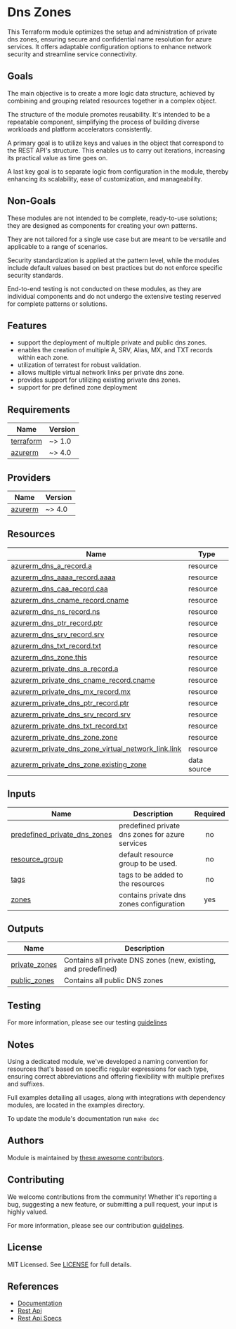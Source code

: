 # Dns Zones

This Terraform module optimizes the setup and administration of private dns zones, ensuring secure and confidential name resolution for azure services. It offers adaptable configuration options to enhance network security and streamline service connectivity.

## Goals

The main objective is to create a more logic data structure, achieved by combining and grouping related resources together in a complex object.

The structure of the module promotes reusability. It's intended to be a repeatable component, simplifying the process of building diverse workloads and platform accelerators consistently.

A primary goal is to utilize keys and values in the object that correspond to the REST API's structure. This enables us to carry out iterations, increasing its practical value as time goes on.

A last key goal is to separate logic from configuration in the module, thereby enhancing its scalability, ease of customization, and manageability.

## Non-Goals

These modules are not intended to be complete, ready-to-use solutions; they are designed as components for creating your own patterns.

They are not tailored for a single use case but are meant to be versatile and applicable to a range of scenarios.

Security standardization is applied at the pattern level, while the modules include default values based on best practices but do not enforce specific security standards.

End-to-end testing is not conducted on these modules, as they are individual components and do not undergo the extensive testing reserved for complete patterns or solutions.

## Features

- support the deployment of multiple private and public dns zones.
- enables the creation of multiple A, SRV, Alias, MX, and TXT records within each zone.
- utilization of terratest for robust validation.
- allows multiple virtual network links per private dns zone.
- provides support for utilizing existing private dns zones.
- support for pre defined zone deployment

<!-- BEGIN_TF_DOCS -->
## Requirements

| Name | Version |
|------|---------|
| <a name="requirement_terraform"></a> [terraform](#requirement\_terraform) | ~> 1.0 |
| <a name="requirement_azurerm"></a> [azurerm](#requirement\_azurerm) | ~> 4.0 |

## Providers

| Name | Version |
|------|---------|
| <a name="provider_azurerm"></a> [azurerm](#provider\_azurerm) | ~> 4.0 |

## Resources

| Name | Type |
|------|------|
| [azurerm_dns_a_record.a](https://registry.terraform.io/providers/hashicorp/azurerm/latest/docs/resources/dns_a_record) | resource |
| [azurerm_dns_aaaa_record.aaaa](https://registry.terraform.io/providers/hashicorp/azurerm/latest/docs/resources/dns_aaaa_record) | resource |
| [azurerm_dns_caa_record.caa](https://registry.terraform.io/providers/hashicorp/azurerm/latest/docs/resources/dns_caa_record) | resource |
| [azurerm_dns_cname_record.cname](https://registry.terraform.io/providers/hashicorp/azurerm/latest/docs/resources/dns_cname_record) | resource |
| [azurerm_dns_ns_record.ns](https://registry.terraform.io/providers/hashicorp/azurerm/latest/docs/resources/dns_ns_record) | resource |
| [azurerm_dns_ptr_record.ptr](https://registry.terraform.io/providers/hashicorp/azurerm/latest/docs/resources/dns_ptr_record) | resource |
| [azurerm_dns_srv_record.srv](https://registry.terraform.io/providers/hashicorp/azurerm/latest/docs/resources/dns_srv_record) | resource |
| [azurerm_dns_txt_record.txt](https://registry.terraform.io/providers/hashicorp/azurerm/latest/docs/resources/dns_txt_record) | resource |
| [azurerm_dns_zone.this](https://registry.terraform.io/providers/hashicorp/azurerm/latest/docs/resources/dns_zone) | resource |
| [azurerm_private_dns_a_record.a](https://registry.terraform.io/providers/hashicorp/azurerm/latest/docs/resources/private_dns_a_record) | resource |
| [azurerm_private_dns_cname_record.cname](https://registry.terraform.io/providers/hashicorp/azurerm/latest/docs/resources/private_dns_cname_record) | resource |
| [azurerm_private_dns_mx_record.mx](https://registry.terraform.io/providers/hashicorp/azurerm/latest/docs/resources/private_dns_mx_record) | resource |
| [azurerm_private_dns_ptr_record.ptr](https://registry.terraform.io/providers/hashicorp/azurerm/latest/docs/resources/private_dns_ptr_record) | resource |
| [azurerm_private_dns_srv_record.srv](https://registry.terraform.io/providers/hashicorp/azurerm/latest/docs/resources/private_dns_srv_record) | resource |
| [azurerm_private_dns_txt_record.txt](https://registry.terraform.io/providers/hashicorp/azurerm/latest/docs/resources/private_dns_txt_record) | resource |
| [azurerm_private_dns_zone.zone](https://registry.terraform.io/providers/hashicorp/azurerm/latest/docs/resources/private_dns_zone) | resource |
| [azurerm_private_dns_zone_virtual_network_link.link](https://registry.terraform.io/providers/hashicorp/azurerm/latest/docs/resources/private_dns_zone_virtual_network_link) | resource |
| [azurerm_private_dns_zone.existing_zone](https://registry.terraform.io/providers/hashicorp/azurerm/latest/docs/data-sources/private_dns_zone) | data source |

## Inputs

| Name | Description | Required |
|------|-------------|:--------:|
| <a name="input_predefined_private_dns_zones"></a> [predefined\_private\_dns\_zones](#input\_predefined\_private\_dns\_zones) | predefined private dns zones for azure services | no |
| <a name="input_resource_group"></a> [resource\_group](#input\_resource\_group) | default resource group to be used. | no |
| <a name="input_tags"></a> [tags](#input\_tags) | tags to be added to the resources | no |
| <a name="input_zones"></a> [zones](#input\_zones) | contains private dns zones configuration | yes |

## Outputs

| Name | Description |
|------|-------------|
| <a name="output_private_zones"></a> [private\_zones](#output\_private\_zones) | Contains all private DNS zones (new, existing, and predefined) |
| <a name="output_public_zones"></a> [public\_zones](#output\_public\_zones) | Contains all public DNS zones |
<!-- END_TF_DOCS -->

## Testing

For more information, please see our testing [guidelines](./TESTING.md)

## Notes

Using a dedicated module, we've developed a naming convention for resources that's based on specific regular expressions for each type, ensuring correct abbreviations and offering flexibility with multiple prefixes and suffixes.

Full examples detailing all usages, along with integrations with dependency modules, are located in the examples directory.

To update the module's documentation run `make doc`

## Authors

Module is maintained by [these awesome contributors](https://github.com/cloudnationhq/terraform-azure-pdns/graphs/contributors).

## Contributing

We welcome contributions from the community! Whether it's reporting a bug, suggesting a new feature, or submitting a pull request, your input is highly valued.

For more information, please see our contribution [guidelines](./CONTRIBUTING.md).

## License

MIT Licensed. See [LICENSE](./LICENSE) for full details.

## References

- [Documentation](https://learn.microsoft.com/en-us/azure/dns/private-dns-privatednszone)
- [Rest Api](https://learn.microsoft.com/en-us/rest/api/dns/privatedns/operation-groups)
- [Rest Api Specs](https://github.com/Azure/azure-rest-api-specs/blob/main/specification/privatedns/resource-manager/Microsoft.Network/stable/2020-06-01/privatedns.json)

